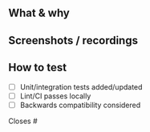 ## What & why

## Screenshots / recordings

## How to test

- [ ] Unit/integration tests added/updated
- [ ] Lint/CI passes locally
- [ ] Backwards compatibility considered

Closes #
